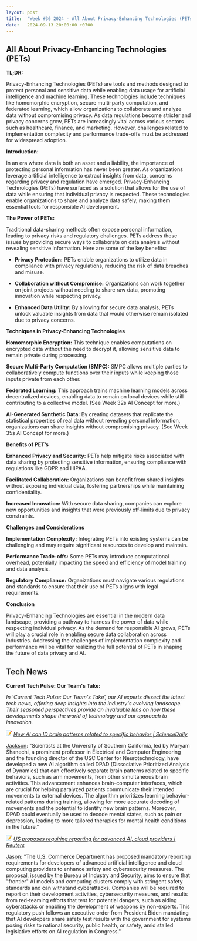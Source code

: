 ```yaml
---
layout: post
title:  "Week #36 2024 - All About Privacy-Enhancing Technologies (PETs)"
date:   2024-09-13 20:00:00 +0700
---
```


## All About Privacy-Enhancing Technologies (PETs)

**TL;DR:** 

Privacy-Enhancing Technologies (PETs) are tools and methods designed to protect personal and sensitive data while enabling data usage for artificial intelligence and machine learning. These technologies include techniques like homomorphic encryption, secure multi-party computation, and federated learning, which allow organizations to collaborate and analyze data without compromising privacy. As data regulations become stricter and privacy concerns grow, PETs are increasingly vital across various sectors such as healthcare, finance, and marketing. However, challenges related to implementation complexity and performance trade-offs must be addressed for widespread adoption.


__Introduction:__

In an era where data is both an asset and a liability, the importance of protecting personal information has never been greater. As organizations leverage artificial intelligence to extract insights from data, concerns regarding privacy and regulation have emerged. Privacy-Enhancing Technologies (PETs) have surfaced as a solution that allows for the use of data while ensuring that individual privacy is respected. These technologies enable organizations to share and analyze data safely, making them essential tools for responsible AI development.


**The Power of PETs:**

Traditional data-sharing methods often expose personal information, leading to privacy risks and regulatory challenges. PETs address these issues by providing secure ways to collaborate on data analysis without revealing sensitive information. Here are some of the key benefits:

* **Privacy Protection:** PETs enable organizations to utilize data in compliance with privacy regulations, reducing the risk of data breaches and misuse.

* **Collaboration without Compromise:** Organizations can work together on joint projects without needing to share raw data, promoting innovation while respecting privacy.

* **Enhanced Data Utility:** By allowing for secure data analysis, PETs unlock valuable insights from data that would otherwise remain isolated due to privacy concerns.


__Techniques in Privacy-Enhancing Technologies__

**Homomorphic Encryption:** This technique enables computations on encrypted data without the need to decrypt it, allowing sensitive data to remain private during processing.

**Secure Multi-Party Computation (SMPC):** SMPC allows multiple parties to collaboratively compute functions over their inputs while keeping those inputs private from each other.

**Federated Learning:** This approach trains machine learning models across decentralized devices, enabling data to remain on local devices while still contributing to a collective model. (See Week 32s AI Concept for more.)

**AI-Generated Synthetic Data:** By creating datasets that replicate the statistical properties of real data without revealing personal information, organizations can share insights without compromising privacy. (See Week 35s AI Concept for more.)

__Benefits of PET’s__

**Enhanced Privacy and Security:** PETs help mitigate risks associated with data sharing by protecting sensitive information, ensuring compliance with regulations like GDPR and HIPAA.

**Facilitated Collaboration:** Organizations can benefit from shared insights without exposing individual data, fostering partnerships while maintaining confidentiality.

**Increased Innovation:** With secure data sharing, companies can explore new opportunities and insights that were previously off-limits due to privacy constraints.

__Challenges and Considerations__

**Implementation Complexity:** Integrating PETs into existing systems can be challenging and may require significant resources to develop and maintain.

**Performance Trade-offs:** Some PETs may introduce computational overhead, potentially impacting the speed and efficiency of model training and data analysis.

**Regulatory Compliance:** Organizations must navigate various regulations and standards to ensure that their use of PETs aligns with legal requirements.

__Conclusion__

Privacy-Enhancing Technologies are essential in the modern data landscape, providing a pathway to harness the power of data while respecting individual privacy. As the demand for responsible AI grows, PETs will play a crucial role in enabling secure data collaboration across industries. Addressing the challenges of implementation complexity and performance will be vital for realizing the full potential of PETs in shaping the future of data privacy and AI.


## Tech News

__Current Tech Pulse: Our Team's Take:__

*In 'Current Tech Pulse: Our Team's Take', our AI experts dissect the latest tech news, offering deep insights into the industry's evolving landscape. Their seasoned perspectives provide an invaluable lens on how these developments shape the world of technology and our approach to innovation.*


![memo](/assets/images/memo16.png) *[New AI can ID brain patterns related to specific behavior | ScienceDaily](https://www.sciencedaily.com/releases/2024/09/240909175239.htm)*

[Jackson](https://www.linkedin.com/in/jackson-cates-315a0b1ab/): "Scientists at the University of Southern California, led by Maryam Shanechi, a prominent professor in Electrical and Computer Engineering and the founding director of the USC Center for Neurotechnology, have developed a new AI algorithm called DPAD (Dissociative Prioritized Analysis of Dynamics) that can effectively separate brain patterns related to specific behaviors, such as arm movements, from other simultaneous brain activities. This advancement enhances brain-computer interfaces, which are crucial for helping paralyzed patients communicate their intended movements to external devices. The algorithm prioritizes learning behavior-related patterns during training, allowing for more accurate decoding of movements and the potential to identify new brain patterns. Moreover, DPAD could eventually be used to decode mental states, such as pain or depression, leading to more tailored therapies for mental health conditions in the future."

![memo](/assets/images/memo16.png) *[US proposes requiring reporting for advanced AI, cloud providers | Reuters](https://www.reuters.com/technology/us-proposes-requiring-reporting-advanced-ai-cloud-providers-2024-09-09)*

[Jason](https://www.linkedin.com/in/jason-bengtson-b8a9a83b): "The U.S. Commerce Department has proposed mandatory reporting requirements for developers of advanced artificial intelligence and cloud computing providers to enhance safety and cybersecurity measures. The proposal, issued by the Bureau of Industry and Security, aims to ensure that "frontier" AI models and computing clusters comply with stringent safety standards and can withstand cyberattacks. Companies will be required to report on their development activities, cybersecurity measures, and results from red-teaming efforts that test for potential dangers, such as aiding cyberattacks or enabling the development of weapons by non-experts. This regulatory push follows an executive order from President Biden mandating that AI developers share safety test results with the government for systems posing risks to national security, public health, or safety, amid stalled legislative efforts on AI regulation in Congress."

